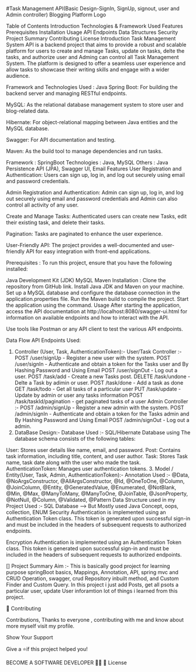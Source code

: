 #Task Management API(Basic Design-SignIn, SignUp, signout, user and Admin controller)
Blogging Platform Logo

Table of Contents
Introduction
Technologies & Framework Used
Features
Prerequisites
Installation
Usage
API Endpoints
Data Structures
Security
Project Summary
Contributing
License
Introduction
Task Management System API is a backend project that aims to provide a robust and scalable platform for users to create and manage Tasks, update on tasks, delte the tasks, and authorize user and Adming can control all Task Management System. The platform is designed to offer a seamless user experience and allow tasks to showcase their writing skills and engage with a wider audience.

Framework and Technologies Used :
Java Spring Boot: For building the backend server and managing RESTful endpoints.

MySQL: As the relational database management system to store user and blog-related data.

Hibernate: For object-relational mapping between Java entities and the MySQL database.

Swagger: For API documentation and testing.

Maven: As the build tool to manage dependencies and run tasks.

Framework : SpringBoot
Technologies : Java, MySQL
Others : Java Persistence API (JPA), Swagger UI, Email
Features
User Registration and Authentication: Users can sign up, log in, and log out securely using email and password credentials.

Admin Registration and Authentication: Admin can sign up, log in, and log out securely using email and password credentials and Admin can also control all activity of any user.

Create and Manage Tasks: Authenticated users can create new Tasks, edit their existing task, and delete their tasks.

Pagination: Tasks are paginated to enhance the user experience.

User-Friendly API: The project provides a well-documented and user-friendly API for easy integration with front-end applications.

Prerequisites :
To run this project, ensure that you have the following installed:

Java Development Kit (JDK)
MySQL
Maven
Installation :
Clone the repository from GitHub link.
Install Java JDK and Maven on your machine.
Set up a MySQL database and configure the database connection in the application.properties file.
Run the Maven build to compile the project.
Start the application using the command.
Usage
After starting the application, access the API documentation at http://localhost:8080/swagger-ui.html for information on available endpoints and how to interact with the API.

Use tools like Postman or any API client to test the various API endpoints.

Data Flow
API Endpoints Used:
1. Controller (User, Task, AuthenticationToken):-
User/Task Controller :-
POST /user/signUp - Register a new user with the system.
POST /user/signIn - Authenticate and obtain a token for the Tasks user and By Hashing Password and Using Email
POST /user/signOut - Log out a user.
POST /task/add - Create a new Tasks post.
DELETE /task/undone - Delte a Task by adimin or user.
POST /task/done - Add a task as done
GET /task/todo - Get all tasks of a particular user
PUT /task/update - Update by admin or user any tasks information
POST /task/taskId/pagination - get paginated tasks of a user
Admin Controller :-
POST /admin/signUp - Register a new admin with the system.
POST /admin/signIn - Authenticate and obtain a token for the Tasks admin and By Hashing Password and Using Email
POST /admin/signOut - Log out a admin.
2. DataBase Design:-
Database Used :- SQL/Hibernate Database using
The database schema consists of the following tables:

User: Stores user details like name, email, and password.
Post: Contains task information, including title, content, and user author.
Task: Stores Task name, task date along with the user who made the task.
AuthenticationToken: Manages user authentication tokens.
3. Model / Entity(User, Task, Admin, AuthenticationToken):-
Annotation Used :- @Data, @NoArgsConstructor, @AllArgsConstructor, @Id, @OneToOne, @Column, @JoinColumn, @Entity, @GeneratedValue, @Enumerated, @NotBlank, @Min, @Max, @ManyToMany, @ManyToOne, @JoinTable, @JsonProperty, @NotNull, @Column, @Validated, @Pattern
Data Structure used in my Project
Used :- SQL Database --> But Mostly used Java Concept, oops, collection, ENUM
Security
Authentication is implemented using an Authentication Token class. This token is generated upon successful sign-in and must be included in the headers of subsequent requests to authorized endpoints.

Encryption
Authentication is implemented using an Authentication Token class. This token is generated upon successful sign-in and must be included in the headers of subsequent requests to authorized endpoints.

[] Project Summary
Aim :- This is basically good project for learning purpose springBoot basics, Mappings, Annotation, API, spring mvc and CRUD Operation, swagger, crud Repository inbuilt method, and Custom Finder and Custom Query. In this project i just add Posts, get all psots a particular user, update User inforamtion lot of things i learned from this project.


🤝 Contributing

Contributions, Thanks to everyone , contributing with me and know about more myself visit my profile.

Show Your Support

Give a ⭐if this project helped you!

BECOME A SOFTWARE DEVELOPER 👩‍💻
📝 License
